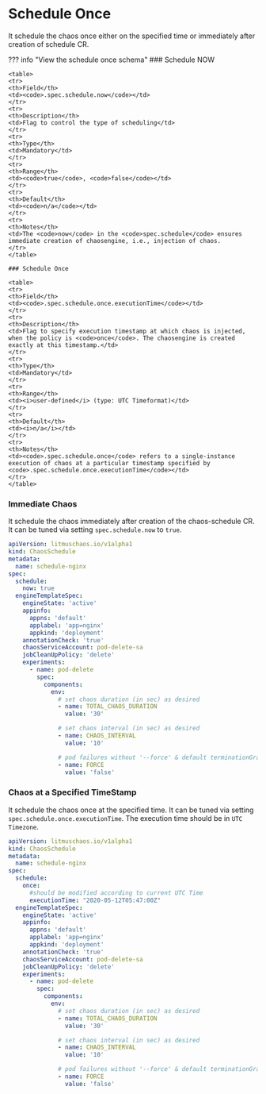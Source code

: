 # Schedule Once

It schedule the chaos once either on the specified time or immediately after creation of schedule CR. 

??? info "View the schedule once schema"
    ### Schedule NOW

    <table>
    <tr>
    <th>Field</th>
    <td><code>.spec.schedule.now</code></td>
    </tr>
    <tr>
    <th>Description</th>
    <td>Flag to control the type of scheduling</td>
    </tr>
    <tr>
    <th>Type</th>
    <td>Mandatory</td>
    </tr>
    <tr>
    <th>Range</th>
    <td><code>true</code>, <code>false</code></td>
    </tr>
    <tr>
    <th>Default</th>
    <td><code>n/a</code></td>
    </tr>
    <tr>
    <th>Notes</th>
    <td>The <code>now</code> in the <code>spec.schedule</code> ensures immediate creation of chaosengine, i.e., injection of chaos.
    </tr>
    </table>

    ### Schedule Once

    <table>
    <tr>
    <th>Field</th>
    <td><code>.spec.schedule.once.executionTime</code></td>
    </tr>
    <tr>
    <th>Description</th>
    <td>Flag to specify execution timestamp at which chaos is injected, when the policy is <code>once</code>. The chaosengine is created exactly at this timestamp.</td>
    </tr>
    <tr>
    <th>Type</th>
    <td>Mandatory</td>
    </tr>
    <tr>
    <th>Range</th>
    <td><i>user-defined</i> (type: UTC Timeformat)</td>
    </tr>
    <tr>
    <th>Default</th>
    <td><i>n/a</i></td>
    </tr>
    <tr>
    <th>Notes</th>
    <td><code>.spec.schedule.once</code> refers to a single-instance execution of chaos at a particular timestamp specified by <code>.spec.schedule.once.executionTime</code></td>
    </tr>
    </table>

### Immediate Chaos

It schedule the chaos immediately after creation of the chaos-schedule CR. It can be tuned via setting `spec.schedule.now` to `true`.

[embedmd]:# (https://raw.githubusercontent.com/litmuschaos/litmus/master/mkdocs/docs/experiments/concepts/chaos-resources/chaos-scheduler/once/immediate.yaml yaml)
```yaml
apiVersion: litmuschaos.io/v1alpha1
kind: ChaosSchedule
metadata:
  name: schedule-nginx
spec:
  schedule:
    now: true
  engineTemplateSpec:
    engineState: 'active'
    appinfo:
      appns: 'default'
      applabel: 'app=nginx'
      appkind: 'deployment'
    annotationCheck: 'true'
    chaosServiceAccount: pod-delete-sa
    jobCleanUpPolicy: 'delete'
    experiments:
      - name: pod-delete
        spec:
          components:
            env:
              # set chaos duration (in sec) as desired
              - name: TOTAL_CHAOS_DURATION
                value: '30'

              # set chaos interval (in sec) as desired
              - name: CHAOS_INTERVAL
                value: '10'

              # pod failures without '--force' & default terminationGracePeriodSeconds
              - name: FORCE
                value: 'false'
```

### Chaos at a Specified TimeStamp

It schedule the chaos once at the specified time. It can be tuned via setting `spec.schedule.once.executionTime`. The execution time should be in `UTC Timezone`. 

[embedmd]:# (https://raw.githubusercontent.com/litmuschaos/litmus/master/mkdocs/docs/experiments/concepts/chaos-resources/chaos-scheduler/once/specific-time.yaml yaml)
```yaml
apiVersion: litmuschaos.io/v1alpha1
kind: ChaosSchedule
metadata:
  name: schedule-nginx
spec:
  schedule:
    once:
      #should be modified according to current UTC Time
      executionTime: "2020-05-12T05:47:00Z"   
  engineTemplateSpec:
    engineState: 'active'
    appinfo:
      appns: 'default'
      applabel: 'app=nginx'
      appkind: 'deployment'
    annotationCheck: 'true'
    chaosServiceAccount: pod-delete-sa
    jobCleanUpPolicy: 'delete'
    experiments:
      - name: pod-delete
        spec:
          components:
            env:
              # set chaos duration (in sec) as desired
              - name: TOTAL_CHAOS_DURATION
                value: '30'

              # set chaos interval (in sec) as desired
              - name: CHAOS_INTERVAL
                value: '10'

              # pod failures without '--force' & default terminationGracePeriodSeconds
              - name: FORCE
                value: 'false'
```

